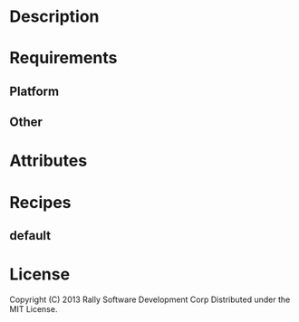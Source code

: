 Description
===========

Requirements
============

Platform
--------

Other
-----

Attributes
==========

Recipes
=======

default
-------

License
=======

Copyright (C) 2013 Rally Software Development Corp
Distributed under the MIT License.
